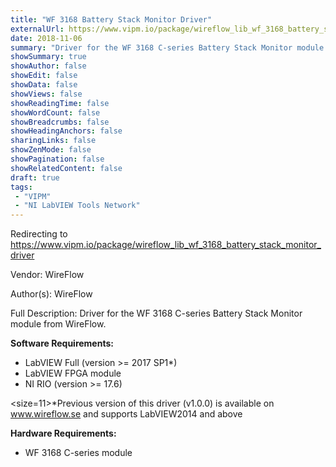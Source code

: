 ```yaml
---
title: "WF 3168 Battery Stack Monitor Driver"
externalUrl: https://www.vipm.io/package/wireflow_lib_wf_3168_battery_stack_monitor_driver
date: 2018-11-06
summary: "Driver for the WF 3168 C-series Battery Stack Monitor module from WireFlow."
showSummary: true
showAuthor: false
showEdit: false
showData: false
showViews: false
showReadingTime: false
showWordCount: false
showBreadcrumbs: false
showHeadingAnchors: false
sharingLinks: false
showZenMode: false
showPagination: false
showRelatedContent: false
draft: true
tags:
 - "VIPM"
 - "NI LabVIEW Tools Network"
---
```


Redirecting to https://www.vipm.io/package/wireflow_lib_wf_3168_battery_stack_monitor_driver

Vendor: WireFlow

Author(s): WireFlow
 
Full Description:
Driver for the WF 3168 C-series Battery Stack Monitor module from WireFlow.

**Software Requirements:**
- LabVIEW Full (version >= 2017 SP1*)
- LabVIEW FPGA module
- NI RIO (version >= 17.6)

<size=11>*Previous version of this driver (v1.0.0) is available on www.wireflow.se and supports LabVIEW2014 and above</size>

**Hardware Requirements:**
- WF 3168 C-series module
